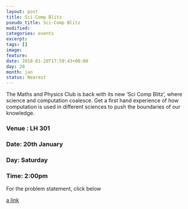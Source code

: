 ```yaml
---
layout: post
title: Sci-Comp Blitz
pseudo_title: Sci-Comp Blitz
modified:
categories: events
excerpt:
tags: []
image:
feature:
date: 2018-01-20T17:59:43+00:00
day: 20
month: jan
status: Nearest
---
```

The Maths and Physics Club is back with its new ‘Sci Comp Blitz’, where science and computation coalesce. Get a first hand experience of how computation is used in different sciences to push the boundaries of our knowledge.

### Venue : LH 301

### Date: 20th January

### Day: Saturday

### Time: 2:00pm

For the problem statement, click below

[a link](https://drive.google.com/uc?export=view&id=1M7q2KAD-5oNJ5ekZd4J7LLX5f_430iER)
